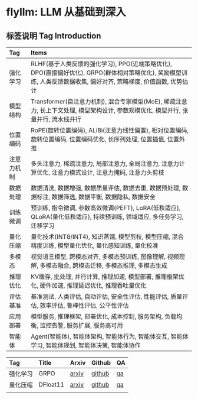 # flyllm: LLM 从基础到深入

## 标签说明 Tag Introduction

| Tag | Items |
|:-----|:-----|
| 强化学习 | RLHF(基于人类反馈的强化学习), PPO(近端策略优化), DPO(直接偏好优化), GRPO(群体相对策略优化), 奖励模型训练, 人类反馈数据收集, 偏好对齐, 策略梯度, 价值函数, 优势估计 |
| 模型结构 | Transformer(自注意力机制), 混合专家模型(MoE), 稀疏注意力, 长上下文处理, 模型架构设计, 参数规模优化, 模型并行, 张量并行, 流水线并行 |
| 位置编码 | RoPE(旋转位置编码), ALiBi(注意力线性偏置), 相对位置编码, 旋转位置编码, 位置编码优化, 长序列处理, 位置插值, 位置外推 |
| 注意力机制 | 多头注意力, 稀疏注意力, 局部注意力, 全局注意力, 注意力计算优化, 注意力模式设计, 注意力掩码, 注意力头剪枝 |
| 数据处理 | 数据清洗, 数据增强, 数据质量评估, 数据去重, 数据预处理, 数据标注, 数据筛选, 数据平衡, 数据隐私, 数据安全 |
| 训练微调 | 预训练, 指令微调, 参数高效微调(PEFT), LoRA(低秩适应), QLoRA(量化低秩适应), 持续预训练, 领域适应, 多任务学习, 迁移学习 |
| 量化压缩 | 量化技术(INT8/INT4), 知识蒸馏, 模型剪枝, 模型压缩, 混合精度训练, 模型量化优化, 量化感知训练, 量化校准 |
| 多模态 | 视觉语言模型, 跨模态对齐, 多模态预训练, 图像理解, 视频理解, 多模态融合, 跨模态迁移, 多模态推理, 多模态生成 |
| 推理优化 | KV缓存, 批处理, 并行计算, 推理加速, 模型部署, 推理框架优化, 硬件加速, 推理延迟优化, 推理吞吐量优化 |
| 评估基准 | 基准测试, 人类评估, 自动评估, 安全性评估, 性能评估, 质量评估, 效率评估, 鲁棒性评估, 公平性评估 |
| 应用部署 | 模型服务, 推理框架, 部署优化, 成本控制, 服务架构, 负载均衡, 监控告警, 服务扩展, 服务高可用 |
| 智能体 | Agent(智能体), 智能体架构, 智能体行为, 智能体交互, 智能体学习, 智能体规划, 智能体决策, 智能体协作 |

| Tag | Title | Arxiv | Github | QA |
|:-----|:-----|:-----|:-----|:-----|
| 强化学习 | GRPO | [arxiv](https://arxiv.org/pdf/2402.03300) | [github](https://github.com/deepseek-ai/DeepSeek-Math) | [qa](https://github.com/Decalogue/flyllm/qa/强化学习.csv) |
| 量化压缩 | DFloat11 | [arxiv](https://arxiv.org/abs/2504.11651) | [github](https://github.com/LeanModels/DFloat11) | [qa](https://github.com/Decalogue/flyllm/qa/量化压缩.csv) |
|  |  |  |  |  |
